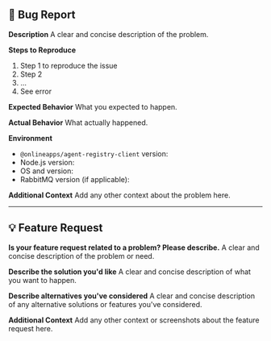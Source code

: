 <!-- Please use this template to report bugs or suggest enhancements. Remove irrelevant sections. -->

## 🐛 Bug Report

**Description**
A clear and concise description of the problem.

**Steps to Reproduce**

1. Step 1 to reproduce the issue
2. Step 2
3. ...
4. See error

**Expected Behavior**
What you expected to happen.

**Actual Behavior**
What actually happened.

**Environment**

* `@onlineapps/agent-registry-client` version:
* Node.js version:
* OS and version:
* RabbitMQ version (if applicable):

**Additional Context**
Add any other context about the problem here.

---

## 💡 Feature Request

**Is your feature request related to a problem? Please describe.**
A clear and concise description of the problem or need.

**Describe the solution you'd like**
A clear and concise description of what you want to happen.

**Describe alternatives you've considered**
A clear and concise description of any alternative solutions or features you've considered.

**Additional Context**
Add any other context or screenshots about the feature request here.
